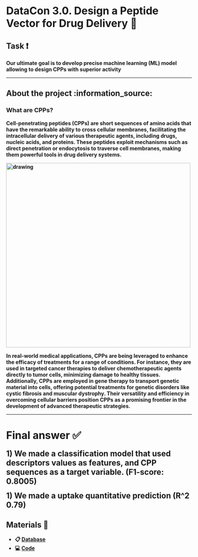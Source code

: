 <h1> DataCon 3.0. Design a Peptide Vector for Drug Delivery 🔬</h1>

<h2 align="left">Task ❗️</h2>

**Our ultimate goal is to develop precise machine learning (ML) model allowing to <strong> design CPPs with superior activity**

---
<h2> About the project :information_source: </h2>
<h3> What are CPPs? </h3>

   <strong> Cell-penetrating peptides (CPPs) </strong> are short sequences of amino acids that have the remarkable ability to cross cellular membranes, facilitating the intracellular delivery of various therapeutic agents, including drugs, nucleic acids, and proteins. These peptides exploit mechanisms such as direct penetration or endocytosis to traverse cell membranes, making them powerful tools in drug delivery systems.

<img src="https://github.com/acid-design-lab/DataCon24/assets/82499756/2f5822f6-cac3-492f-9a73-40b3d3e60b3e" alt="drawing" width="500"/>

   In real-world medical applications, CPPs are being leveraged to enhance the efficacy of treatments for a range of conditions. For instance, they are used in targeted cancer therapies to deliver chemotherapeutic agents directly to tumor cells, minimizing damage to healthy tissues. Additionally, CPPs are employed in gene therapy to transport genetic material into cells, offering potential treatments for genetic disorders like cystic fibrosis and muscular dystrophy. Their versatility and efficiency in overcoming cellular barriers position CPPs as a promising frontier in the development of advanced therapeutic strategies.
 
---

<h1 align="left">Final answer ✅</h1>

<span style="font-size:1.5em;">1) We made a classification model that used **descriptors values** as features, and **CPP sequences** as a target variable. (F1-score: **0.8005**)

<span style="font-size:1.5em;">1) We made a uptake quantitative prediction (R^2  **0.79**) </span> 

<h2 align="left"> Materials 📖</h2>

* 📋 <a href="https://github.com/uzlova/datacon2024/blob/main/cpp_database.db" target="_blank">Database</a>
* 💻 <a href="https://github.com/uzlova/datacon2024/blob/main/main.ipynb" target="_blank">Code</a>


